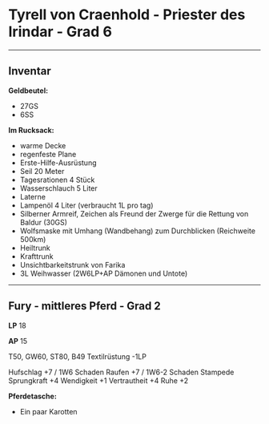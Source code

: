 # Tyrell von Craenhold - Priester des Irindar - Grad 6

---

## Inventar

**Geldbeutel:**

- 27GS
- 6SS

**Im Rucksack:**

- warme Decke
- regenfeste Plane
- Erste-Hilfe-Ausrüstung
- Seil 20 Meter
- Tagesrationen 4 Stück
- Wasserschlauch 5 Liter
- Laterne
- Lampenöl 4 Liter (verbraucht 1L pro tag)
- Silberner Armreif, Zeichen als Freund der Zwerge für die Rettung von Baldur (30GS)
- Wolfsmaske mit Umhang (Wandbehang) zum Durchblicken (Reichweite 500km)
- Heiltrunk
- Krafttrunk
- Unsichtbarkeitstrunk von Farika
- 3L Weihwasser (2W6LP+AP Dämonen und Untote)

---

## Fury - mittleres Pferd - Grad 2

**LP** 18

**AP** 15

T50, GW60, ST80, B49
Textilrüstung -1LP

Hufschlag +7 / 1W6 Schaden
Raufen +7 / 1W6-2 Schaden
Stampede
Sprungkraft +4
Wendigkeit +1
Vertrautheit +4
Ruhe +2

**Pferdetasche:**

- Ein paar Karotten
